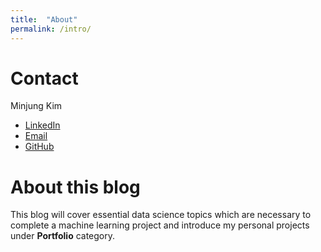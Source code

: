 ```yaml
---
title:  "About"
permalink: /intro/
---
```


# Contact

Minjung Kim
- [LinkedIn](https://www.linkedin.com/in/minjung-mj-kim/)
- [Email](mailto:kim.mj.minjung@gmail.com)
- [GitHub](https://github.com/minjung-mj-kim)


# About this blog

This blog will cover essential data science topics which are necessary to complete a machine learning project and introduce my personal projects under **Portfolio** category.